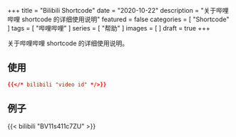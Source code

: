 +++
title = "Bilibili Shortcode"
date = "2020-10-22"
description = "关于哔哩哔哩 shortcode 的详细使用说明"
featured = false
categories = [
  "Shortcode"
]
tags = [
  "哔哩哔哩"
]
series = [
  "帮助"
]
images = [
]
draft = true
+++

关于哔哩哔哩 shortcode 的详细使用说明。
<!--more-->

## 使用

```toml
{{</* bilibili "video id" */>}}
```

## 例子

{{< bilibili "BV11s411c7ZU" >}}
